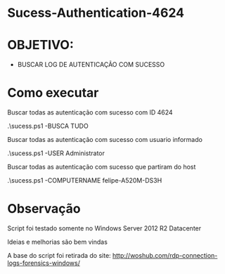 # Sucess-Authentication-4624

# OBJETIVO: #

- BUSCAR LOG DE AUTENTICAÇÃO COM SUCESSO 

# Como executar
Buscar todas as autenticação com sucesso com ID 4624

.\sucess.ps1 -BUSCA TUDO

Buscar todas as autenticação com sucesso com usuario informado

.\sucess.ps1 -USER Administrator

Buscar todas as autenticação com sucesso que partiram do host

.\sucess.ps1 -COMPUTERNAME felipe-A520M-DS3H



# Observação  
Script foi testado somente no Windows Server 2012 R2 Datacenter  

Ideias e melhorias são bem vindas

A base do script foi retirada do site: http://woshub.com/rdp-connection-logs-forensics-windows/

